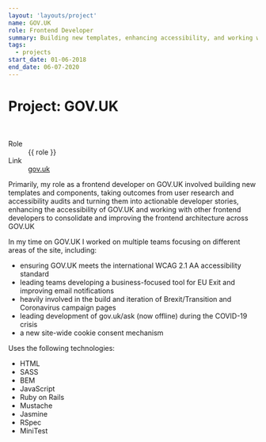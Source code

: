 ```yaml
---
layout: 'layouts/project'
name: GOV.UK
role: Frontend Developer
summary: Building new templates, enhancing accessibility, and working with other frontend developers to consolidate and improve the frontend architecture across the UK government website.
tags:
  - projects
start_date: 01-06-2018
end_date: 06-07-2020
---
```


# Project: GOV.UK

<div class="image-wrapper">
  <img class="project-image project-image--multiple" src="/assets/project-images/govuk.png" alt="" role="presentation">
  <img class="project-image project-image--multiple" src="/assets/project-images/govuk2.png" alt="" role="presentation">
</div>

<dl>
  <dt>Role</dt>
  <dd>{{ role }}</dd>

  <dt>Link</dt>
  <dd><a href="https://www.gov.uk/">gov.uk</a></dd>
</dl>

Primarily, my role as a frontend developer on GOV.UK involved building new templates and components, taking outcomes from user research and accessibility audits and turning them into actionable developer stories, enhancing the accessibility of GOV.UK and working with other frontend developers to consolidate and improving the frontend architecture across GOV.UK

In my time on GOV.UK I worked on multiple teams focusing on different areas of the site, including:

- ensuring GOV.UK meets the international WCAG 2.1 AA accessibility standard
- leading teams developing a business-focused tool for EU Exit and improving email notifications
- heavily involved in the build and iteration of Brexit/Transition and Coronavirus campaign pages
- leading development of gov.uk/ask (now offline) during the COVID-19 crisis
- a new site-wide cookie consent mechanism

Uses the following technologies:

- HTML
- SASS
- BEM
- JavaScript
- Ruby on Rails
- Mustache
- Jasmine
- RSpec
- MiniTest
